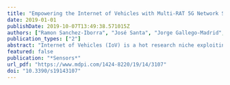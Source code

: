 ```yaml
---
title: "Empowering the Internet of Vehicles with Multi-RAT 5G Network Slicing"
date: 2019-01-01
publishDate: 2019-10-07T13:49:38.571015Z
authors: ["Ramon Sanchez-Iborra", "José Santa", "Jorge Gallego-Madrid", "Stefan Covaci", "Antonio Skarmeta"]
publication_types: ["2"]
abstract: "Internet of Vehicles (IoV) is a hot research niche exploiting the synergy between Cooperative Intelligent Transportation Systems (C-ITS) and the Internet of Things (IoT), which can greatly benefit of the upcoming development of 5G technologies. The variety of end-devices, applications, and Radio Access Technologies (RATs) in IoV calls for new networking schemes that assure the Quality of Service (QoS) demanded by the users. To this end, network slicing techniques enable traffic differentiation with the aim of ensuring flow isolation, resource assignment, and network scalability. This work fills the gap of 5G network slicing for IoV and validates it in a realistic vehicular scenario. It offers an accurate bandwidth control with a full flow-isolation, which is essential for vehicular critical systems. The development is based on a distributed Multi-Access Edge Computing (MEC) architecture, which provides flexibility for the dynamic placement of the Virtualized Network Functions (VNFs) in charge of managing network traffic. The solution is able to integrate heterogeneous radio technologies such as cellular networks and specific IoT communications with potential in the vehicular sector, creating isolated network slices without risking the Core Network (CN) scalability. The validation results demonstrate the framework capabilities of short and predictable slice-creation time, performance/QoS assurance and service scalability of up to one million connected devices."
featured: false
publication: "*Sensors*"
url_pdf: "https://www.mdpi.com/1424-8220/19/14/3107"
doi: "10.3390/s19143107"
---
```


